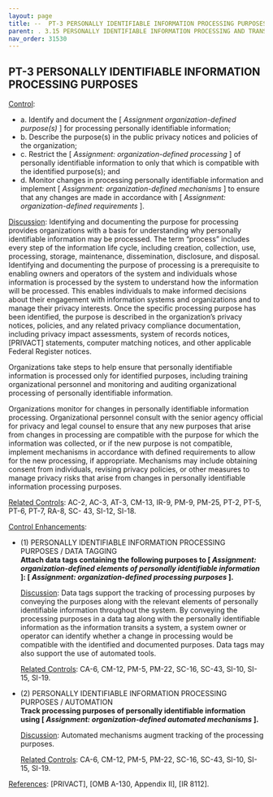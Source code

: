 ```yaml
---
layout: page
title: --  PT-3 PERSONALLY IDENTIFIABLE INFORMATION PROCESSING PURPOSES 
parent: . 3.15 PERSONALLY IDENTIFIABLE INFORMATION PROCESSING AND TRANSPARENCY 
nav_order: 31530 
---
```


## PT-3 PERSONALLY IDENTIFIABLE INFORMATION PROCESSING PURPOSES

<ins>Control</ins>:
* a. Identify and document the [ _Assignment organization-defined purpose(s)_ ] for processing personally identifiable information;
* b. Describe the purpose(s) in the public privacy notices and policies of the organization;
* c. Restrict the [ _Assignment: organization-defined processing_ ] of personally identifiable information to only that which is compatible with the identified purpose(s); and
* d. Monitor changes in processing personally identifiable information and implement [ _Assignment: organization-defined mechanisms_ ] to ensure that any changes are made in accordance with [ _Assignment: organization-defined requirements_ ].

<ins>Discussion</ins>: Identifying and documenting the purpose for processing provides organizations with a basis for understanding why personally identifiable information may be processed. The term “process” includes every step of the information life cycle, including creation, collection, use, processing, storage, maintenance, dissemination, disclosure, and disposal. Identifying and documenting the purpose of processing is a prerequisite to enabling owners and operators of the system and individuals whose information is processed by the system to understand how the information will be processed. This enables individuals to make informed decisions about their engagement with information systems and organizations and to manage their privacy interests. Once the specific processing purpose has been identified, the purpose is described in the organization’s privacy notices, policies, and any related privacy compliance documentation, including privacy impact assessments, system of records notices, [PRIVACT] statements, computer matching notices, and other applicable Federal Register notices.
   
   
Organizations take steps to help ensure that personally identifiable information is processed only for identified purposes, including training organizational personnel and monitoring and auditing organizational processing of personally identifiable information.

Organizations monitor for changes in personally identifiable information processing. Organizational personnel consult with the senior agency official for privacy and legal counsel to ensure that any new purposes that arise from changes in processing are compatible with the purpose for which the information was collected, or if the new purpose is not compatible, implement mechanisms in accordance with defined requirements to allow for the new processing, if appropriate. Mechanisms may include obtaining consent from individuals, revising privacy policies, or other measures to manage privacy risks that arise from changes in personally identifiable information processing purposes.

<ins>Related Controls</ins>: AC-2, AC-3, AT-3, CM-13, IR-9, PM-9, PM-25, PT-2, PT-5, PT-6, PT-7, RA-8, SC- 43, SI-12, SI-18.

<ins>Control Enhancements</ins>:
   
* (1) PERSONALLY IDENTIFIABLE INFORMATION PROCESSING PURPOSES / DATA TAGGING<br>
**Attach data tags containing the following purposes to [ _Assignment: organization-defined elements of personally identifiable information_ ]: [ _Assignment: organization-defined processing purposes_ ].**

    <ins>Discussion</ins>: Data tags support the tracking of processing purposes by conveying the purposes along with the relevant elements of personally identifiable information throughout the system. By conveying the processing purposes in a data tag along with the personally identifiable information as the information transits a system, a system owner or operator can identify whether a change in processing would be compatible with the identified and documented purposes. Data tags may also support the use of automated tools.

    <ins>Related Controls</ins>: CA-6, CM-12, PM-5, PM-22, SC-16, SC-43, SI-10, SI-15, SI-19.
   
* (2) PERSONALLY IDENTIFIABLE INFORMATION PROCESSING PURPOSES / AUTOMATION<br>
**Track processing purposes of personally identifiable information using [ _Assignment: organization-defined automated mechanisms_ ].**

    <ins>Discussion</ins>: Automated mechanisms augment tracking of the processing purposes.

    <ins>Related Controls</ins>: CA-6, CM-12, PM-5, PM-22, SC-16, SC-43, SI-10, SI-15, SI-19.

<ins>References</ins>: [PRIVACT], [OMB A-130, Appendix II], [IR 8112].

